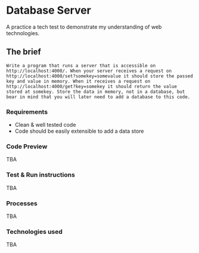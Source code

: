 # Database Server

A practice a tech test to demonstrate my understanding of web technologies.

## The brief
```
Write a program that runs a server that is accessible on http://localhost:4000/. When your server receives a request on http://localhost:4000/set?somekey=somevalue it should store the passed key and value in memory. When it receives a request on http://localhost:4000/get?key=somekey it should return the value stored at somekey. Store the data in memory, not in a database, but bear in mind that you will later need to add a database to this code.
```

### Requirements

* Clean & well tested code
* Code should be easily extensible to add a data store

### Code Preview
TBA

### Test & Run instructions
TBA
### Processes
TBA
### Technologies used
TBA
